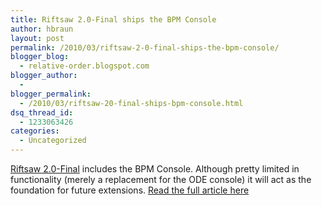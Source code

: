 ```yaml
---
title: Riftsaw 2.0-Final ships the BPM Console
author: hbraun
layout: post
permalink: /2010/03/riftsaw-2-0-final-ships-the-bpm-console/
blogger_blog:
  - relative-order.blogspot.com
blogger_author:
  - 
blogger_permalink:
  - /2010/03/riftsaw-20-final-ships-bpm-console.html
dsq_thread_id:
  - 1233063426
categories:
  - Uncategorized
---
```

[Riftsaw 2.0-Final][1] includes the BPM Console. Although pretty limited in functionality (merely a replacement for the ODE console) it will act as the foundation for future extensions. [Read the full article here][2]

 [1]: http://jboss.org/riftsaw
 [2]: http://soa.dzone.com/articles/introduction-riftsaw-open